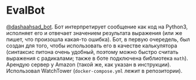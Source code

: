 # EvalBot
[@dashaahsad_bot](https://t.me/dashaahsad_bot). Бот интерпретирует сообщение как код на Python3, исполняет его и отвечает значением результата выражения (или же пишет, что произошла какая-то ошибка).
Бот, в первую очередель, был создан для того, чтобы использовать его в качестве калькулятора (синтаксис питона очень удобный, поэтому можно быстро считать выражения с радикалами; также в боте подключена библиотека `math`).
Арендую сервер у Amazon (такой же, как указан в инструкции).
Использовал WatchTower (`docker-compose.yml` лежит в репозитории).